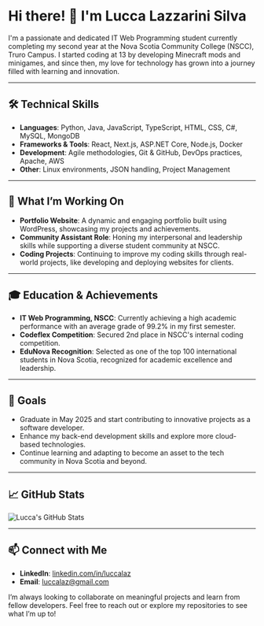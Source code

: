 # Hi there! 👋 I'm Lucca Lazzarini Silva

I'm a passionate and dedicated IT Web Programming student currently completing my second year at the Nova Scotia Community College (NSCC), Truro Campus. I started coding at 13 by developing Minecraft mods and minigames, and since then, my love for technology has grown into a journey filled with learning and innovation.

---

## 🛠️ Technical Skills

- **Languages**: Python, Java, JavaScript, TypeScript, HTML, CSS, C#, MySQL, MongoDB
- **Frameworks & Tools**: React, Next.js, ASP.NET Core, Node.js, Docker
- **Development**: Agile methodologies, Git & GitHub, DevOps practices, Apache, AWS
- **Other**: Linux environments, JSON handling, Project Management

---

## 🚀 What I’m Working On

- **Portfolio Website**: A dynamic and engaging portfolio built using WordPress, showcasing my projects and achievements.
- **Community Assistant Role**: Honing my interpersonal and leadership skills while supporting a diverse student community at NSCC.
- **Coding Projects**: Continuing to improve my coding skills through real-world projects, like developing and deploying websites for clients.

---

## 🎓 Education & Achievements

- **IT Web Programming, NSCC**: Currently achieving a high academic performance with an average grade of 99.2% in my first semester.
- **Codeflex Competition**: Secured 2nd place in NSCC's internal coding competition.
- **EduNova Recognition**: Selected as one of the top 100 international students in Nova Scotia, recognized for academic excellence and leadership.

---

## 🌱 Goals

- Graduate in May 2025 and start contributing to innovative projects as a software developer.
- Enhance my back-end development skills and explore more cloud-based technologies.
- Continue learning and adapting to become an asset to the tech community in Nova Scotia and beyond.

---

## 📈 GitHub Stats

![Lucca's GitHub Stats](https://github-readme-stats.vercel.app/api?username=luccalaz&show_icons=true&theme=radical)

---

## 📫 Connect with Me

- **LinkedIn**: [linkedin.com/in/luccalaz](https://www.linkedin.com/in/luccalaz)
- **Email**: luccalaz@gmail.com

I’m always looking to collaborate on meaningful projects and learn from fellow developers. Feel free to reach out or explore my repositories to see what I’m up to!
